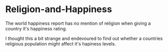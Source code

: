 # Religion-and-Happiness

The world happiness report has no mention of religion when giving a country it's happiness rating.

I thought this a bit strange and endevoured to find out whether a countries religious population might affect it's hapiness levels.
